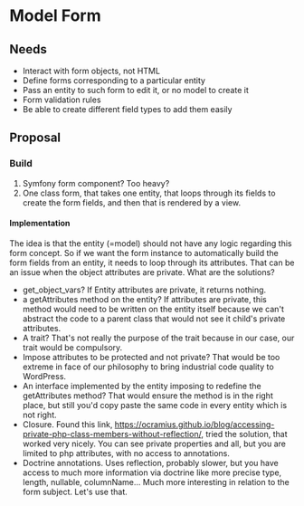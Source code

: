 # Model Form

## Needs
- Interact with form objects, not HTML
- Define forms corresponding to a particular entity
- Pass an entity to such form to edit it, or no model to create it
- Form validation rules
- Be able to create different field types to add them easily


## Proposal

### Build
1. Symfony form component? Too heavy?
2. One class form, that takes one entity, that loops through its fields to create the form fields, and then that is rendered by a view.

#### Implementation
The idea is that the entity (=model) should not have any logic regarding this form concept.
So if we want the form instance to automatically build the form fields from an entity, it needs to loop through its attributes.
That can be an issue when the object attributes are private. What are the solutions?

- get_object_vars? If Entity attributes are private, it returns nothing.
- a getAttributes method on the entity? If attributes are private, this method would need to be written on the entity itself because we can't abstract the code to a parent class that would not see it child's private attributes.
- A trait? That's not really the purpose of the trait because in our case, our trait would be compulsory.
- Impose attributes to be protected and not private? That would be too extreme in face of our philosophy to bring industrial code quality to WordPress.
- An interface implemented by the entity imposing to redefine the getAttributes method? That would ensure the method is in the right place, but still you'd copy paste the same code in every entity which is not right.
- Closure. Found this link, https://ocramius.github.io/blog/accessing-private-php-class-members-without-reflection/, tried the solution, that worked very nicely. You can see private properties and all, but you are limited to php attributes, with no access to annotations.
- Doctrine annotations. Uses reflection, probably slower, but you have access to much more information via doctrine like more precise type, length, nullable, columnName... Much more interesting in relation to the form subject. Let's use that.